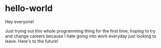 # hello-world

Hey everyone!

Just trying out this whole programming thing for the first time, hoping to try and change careers because I hate going into work everyday just looking to leave. Here's to the future!
